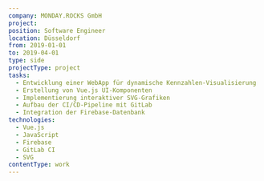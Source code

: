 ```yaml
---
company: MONDAY.ROCKS GmbH
project:
position: Software Engineer
location: Düsseldorf
from: 2019-01-01
to: 2019-04-01
type: side
projectType: project
tasks:
  - Entwicklung einer WebApp für dynamische Kennzahlen-Visualisierung
  - Erstellung von Vue.js UI-Komponenten
  - Implementierung interaktiver SVG-Grafiken
  - Aufbau der CI/CD-Pipeline mit GitLab
  - Integration der Firebase-Datenbank
technologies:
  - Vue.js
  - JavaScript
  - Firebase
  - GitLab CI
  - SVG
contentType: work
---
```

